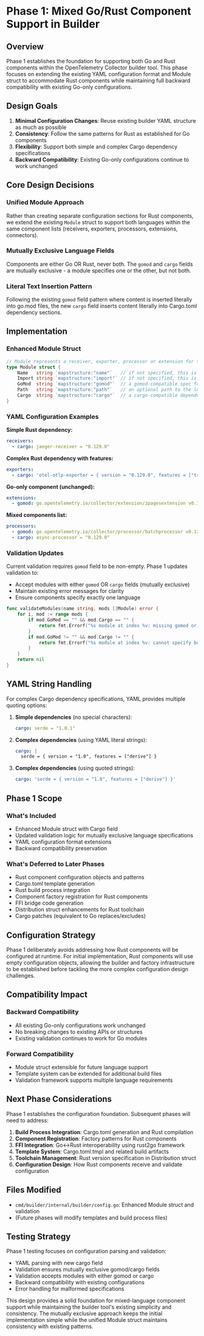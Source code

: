 # Phase 1: Mixed Go/Rust Component Support in Builder

## Overview

Phase 1 establishes the foundation for supporting both Go and Rust components within the OpenTelemetry Collector builder tool. This phase focuses on extending the existing YAML configuration format and Module struct to accommodate Rust components while maintaining full backward compatibility with existing Go-only configurations.

## Design Goals

1. **Minimal Configuration Changes**: Reuse existing builder YAML structure as much as possible
2. **Consistency**: Follow the same patterns for Rust as established for Go components  
3. **Flexibility**: Support both simple and complex Cargo dependency specifications
4. **Backward Compatibility**: Existing Go-only configurations continue to work unchanged

## Core Design Decisions

### Unified Module Approach
Rather than creating separate configuration sections for Rust components, we extend the existing `Module` struct to support both languages within the same component lists (receivers, exporters, processors, extensions, connectors).

### Mutually Exclusive Language Fields
Components are either Go OR Rust, never both. The `gomod` and `cargo` fields are mutually exclusive - a module specifies one or the other, but not both.

### Literal Text Insertion Pattern
Following the existing `gomod` field pattern where content is inserted literally into go.mod files, the new `cargo` field inserts content literally into Cargo.toml dependency sections.

## Implementation

### Enhanced Module Struct

```go
// Module represents a receiver, exporter, processor or extension for the distribution
type Module struct {
    Name   string `mapstructure:"name"`   // if not specified, this is package part of the go mod (last part of the path)
    Import string `mapstructure:"import"` // if not specified, this is the path part of the go mods
    GoMod  string `mapstructure:"gomod"`  // a gomod-compatible spec for the module
    Path   string `mapstructure:"path"`   // an optional path to the local version of this module
    Cargo  string `mapstructure:"cargo"`  // a cargo-compatible dependency line for Cargo.toml
}
```

### YAML Configuration Examples

**Simple Rust dependency:**
```yaml
receivers:
  - cargo: jaeger-receiver = "0.129.0"
```

**Complex Rust dependency with features:**
```yaml
exporters:
  - cargo: 'otel-otlp-exporter = { version = "0.129.0", features = ["trace", "metrics"] }'
```

**Go-only component (unchanged):**
```yaml
extensions:
  - gomod: go.opentelemetry.io/collector/extension/zpagesextension v0.129.0
```

**Mixed components list:**
```yaml
processors:
  - gomod: go.opentelemetry.io/collector/processor/batchprocessor v0.129.0
  - cargo: async-processor = "0.129.0"
```

### Validation Updates

Current validation requires `gomod` field to be non-empty. Phase 1 updates validation to:
- Accept modules with either `gomod` OR `cargo` fields (mutually exclusive)
- Maintain existing error messages for clarity
- Ensure components specify exactly one language

```go
func validateModules(name string, mods []Module) error {
    for i, mod := range mods {
        if mod.GoMod == "" && mod.Cargo == "" {
            return fmt.Errorf("%s module at index %v: missing gomod or cargo specification", name, i)
        }
        if mod.GoMod != "" && mod.Cargo != "" {
            return fmt.Errorf("%s module at index %v: cannot specify both gomod and cargo", name, i)
        }
    }
    return nil
}
```

## YAML String Handling

For complex Cargo dependency specifications, YAML provides multiple quoting options:

1. **Simple dependencies** (no special characters):
   ```yaml
   cargo: serde = "1.0.1"
   ```

2. **Complex dependencies** (using YAML literal strings):
   ```yaml
   cargo: |
     serde = { version = "1.0", features = ["derive"] }
   ```

3. **Complex dependencies** (using quoted strings):
   ```yaml
   cargo: 'serde = { version = "1.0", features = ["derive"] }'
   ```

## Phase 1 Scope

### What's Included
- Enhanced Module struct with Cargo field
- Updated validation logic for mutually exclusive language specifications
- YAML configuration format extensions
- Backward compatibility preservation

### What's Deferred to Later Phases
- Rust component configuration objects and patterns
- Cargo.toml template generation
- Rust build process integration  
- Component factory registration for Rust components
- FFI bridge code generation
- Distribution struct enhancements for Rust toolchain
- Cargo patches (equivalent to Go replaces/excludes)

## Configuration Strategy

Phase 1 deliberately avoids addressing how Rust components will be configured at runtime. For initial implementation, Rust components will use empty configuration objects, allowing the builder and factory infrastructure to be established before tackling the more complex configuration design challenges.

## Compatibility Impact

### Backward Compatibility
- All existing Go-only configurations work unchanged
- No breaking changes to existing APIs or structures
- Existing validation continues to work for Go modules

### Forward Compatibility  
- Module struct extensible for future language support
- Template system can be extended for additional build files
- Validation framework supports multiple language requirements

## Next Phase Considerations

Phase 1 establishes the configuration foundation. Subsequent phases will need to address:

1. **Build Process Integration**: Cargo.toml generation and Rust compilation
2. **Component Registration**: Factory patterns for Rust components
3. **FFI Integration**: Go↔️Rust interoperability using rust2go framework
4. **Template System**: Cargo.toml.tmpl and related build artifacts
5. **Toolchain Management**: Rust version specification in Distribution struct
6. **Configuration Design**: How Rust components receive and validate configuration

## Files Modified

- `cmd/builder/internal/builder/config.go`: Enhanced Module struct and validation
- (Future phases will modify templates and build process files)

## Testing Strategy

Phase 1 testing focuses on configuration parsing and validation:
- YAML parsing with new cargo field
- Validation ensures mutually exclusive gomod/cargo fields
- Validation accepts modules with either gomod or cargo
- Backward compatibility with existing configurations
- Error handling for malformed specifications

This design provides a solid foundation for mixed-language component support while maintaining the builder tool's existing simplicity and consistency. The mutually exclusive approach keeps the initial implementation simple while the unified Module struct maintains consistency with existing patterns.